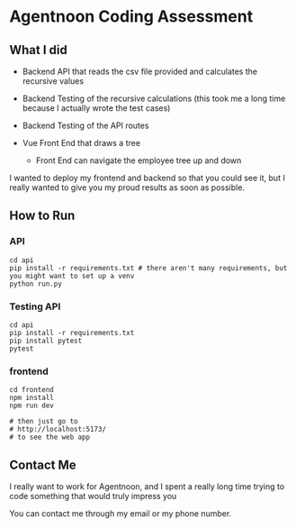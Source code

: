 # Agentnoon Coding Assessment

## What I did
* Backend API that reads the csv file provided and calculates the recursive values
* Backend Testing of the recursive calculations (this took me a long time because I actually wrote the test cases)
* Backend Testing of the API routes

* Vue Front End that draws a tree

    * Front End can navigate the employee tree up and down

I wanted to deploy my frontend and backend so that you could see it, but I really wanted to give you my proud results as soon as possible. 

## How to Run
### API
```
cd api
pip install -r requirements.txt # there aren't many requirements, but you might want to set up a venv
python run.py
```

### Testing API
```
cd api
pip install -r requirements.txt
pip install pytest
pytest
```

### frontend
```
cd frontend
npm install
npm run dev

# then just go to
# http://localhost:5173/
# to see the web app
```

## Contact Me
I really want to work for Agentnoon, and I spent a really long time trying to code something that would truly impress you

You can contact me through my email or my phone number. 
